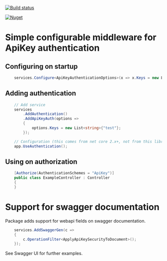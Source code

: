 [![Build status](https://ci.appveyor.com/api/projects/status/3upb01m4msrjt65e?svg=true)](https://ci.appveyor.com/project/savpek/protacon-netcore-webapi-apikeyauth)

[![Nuget](https://img.shields.io/nuget/dt/Protacon.NetCore.WebApi.ApiKeyAuth.svg)](https://www.nuget.org/packages/Protacon.NetCore.WebApi.ApiKeyAuth/)

# Simple configurable middleware for ApiKey authentication

## Configuring on startup
```cs
    services.Configure<ApiKeyAuthenticationOptions>(x => x.Keys = new List<string>() { "yourapiKeyhere" });
```

## Adding authentication
```cs
    // Add service
    services
        .AddAuthentication()
        .AddApiKeyAuth(options =>
        {
            options.Keys = new List<string>{"test"};
        });

    // Configuration (this comes from net core 2.x+, not from this library.)
    app.UseAuthentication();
```

## Using on authorization
```cs
    [Authorize(AuthenticationSchemes = "ApiKey")]
    public class ExampleController : Controller
    {
    }
```

# Support for swagger documentation
Package adds support for webapi fields on swagger documentation.
```cs
    services.AddSwaggerGen(c =>
    {
        c.OperationFilter<ApplyApiKeySecurityToDocument>();
    });
```

See Swagger UI for further examples.